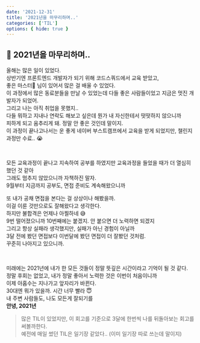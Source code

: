 ```yaml
---
date: '2021-12-31'
title: '2021년을 마무리하며..'
categories: ['TIL']
options: { hide: true }
---
```


## 🥲 2021년을 마무리하며..

올해는 많은 일이 있었다.  
상반기엔 프론트엔드 개발자가 되기 위해 코드스쿼드에서 교육 받았고,  
좋은 마스터🦖 님이 있어서 많은 걸 배울 수 있었다.  
이 과정에서 많은 동료분들을 만날 수 있었는데 다들 좋은 사람들이었고 지금은 멋진 개발자가 되었어.  
그리고 나는 아직 취업을 못했지..  
다들 뭐하고 지내나 연락도 해보고 싶은데 뭔가 내 자신한테서 떳떳하지 않으니까  
피하게 되고 움추리게 돼. 정말 안 좋은 것인데 말이지.  
이 과정이 끝나고나서는 운 좋게 네이버 부스트캠프에서 교육을 받게 되었지만, 챌린지 과정만 수료.. 😭

<br/>

모든 교육과정이 끝나고 지속하여 공부를 하였지만 교육과정을 들었을 때가 더 열심히 했던 것 같아  
그래도 멈추지 않았으니까 자책하진 말자.  
9월부터 지금까지 공부도, 면접 준비도 계속해왔으니까

또 내가 공채 면접을 본다는 걸 상상이나 해봤을까.  
이걸 이룬 것만으로도 잘해왔다고 생각한다.  
하지만 불합격은 언제나 아찔하네 😅  
9번 떨어졌으니까 10번째에는 붙겠지. 안 붙으면 더 노력하면 되겠지  
그리고 항상 실패라 생각했지만, 실패가 아닌 경험이 아닐까  
3달 전에 봤던 면접보다 이번달에 봤던 면접이 더 잘봤던 것처럼.  
꾸준히 나아지고 있으니까.

<br/>

미래에는 2021년에 내가 한 모든 것들이 정말 뜻깊은 시간이라고 기억이 될 것 같다.  
정말 후회는 없었고, 내가 정말 좋아서 노력한 것은 이번이 처음이니까  
이제 아홉수는 지나가고 앞자리가 바뀐다.  
30대엔 뭐가 있을까. 시간 너무 빨라 😇  
내 주변 사람들도, 나도 모든게 잘되기를  
**안녕, 2021년**

> 많은 TIL이 있었지만, 이 회고를 기준으로 3달에 한번씩 나를 뒤돌아보는 회고를 써볼까한다.  
> 예전에 매일 썼던 TIL은 일기장 같았다.. (이미 일기장 따로 쓰는데 말이지)
